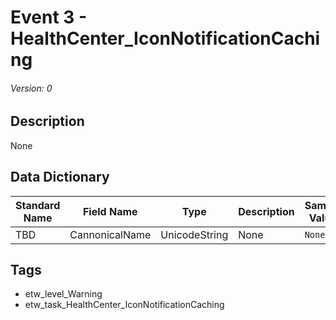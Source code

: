 # Event 3 - HealthCenter_IconNotificationCaching
###### Version: 0

## Description
None

## Data Dictionary
|Standard Name|Field Name|Type|Description|Sample Value|
|---|---|---|---|---|
|TBD|CannonicalName|UnicodeString|None|`None`|

## Tags
* etw_level_Warning
* etw_task_HealthCenter_IconNotificationCaching